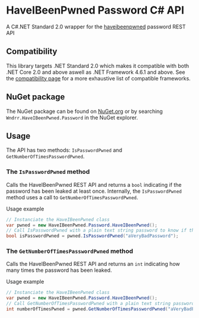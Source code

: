 # HaveIBeenPwned Password C# API
A C#.NET Standard 2.0 wrapper for the [haveibeenpwned](https://haveibeenpwned.com/API/v2#PwnedPasswords) password REST API

## Compatibility

This library targets .NET Standard 2.0 which makes it compatible with both .NET Core 2.0 and above aswell as .NET Framework 4.6.1 and above. See the [compatibility page](http://immo.landwerth.net/netstandard-versions/#) for a more exhaustive list of compatible frameworks.

## NuGet package

The NuGet package can be found on [NuGet.org](https://www.nuget.org/packages/Wndrr.HaveIBeenPwned.Password/) or by searching `Wndrr.HaveIBeenPwned.Password` in the NuGet explorer.

## Usage

The API has two methods: `IsPasswordPwned` and `GetNumberOfTimesPasswordPwned`.

### The `IsPasswordPwned` method

Calls the HaveIBeenPwned REST API and returns a `bool` indicating if the password has been leaked at least once. Internally, the `IsPasswordPwned` method uses a call to `GetNumberOfTimesPasswordPwned`.

Usage example

```csharp
// Instanciate the HaveIBeenPwned class
var pwned = new HaveIBeenPwned.Password.HaveIBeenPwned();
// Call IsPasswordPwned with a plain text string password to know if the password was leaked at least once
bool isPasswordPwned = pwned.IsPasswordPwned("aVeryBadPassword");
```

### The `GetNumberOfTimesPasswordPwned` method

Calls the HaveIBeenPwned REST API and returns an `int` indicating how many times the password has been leaked.

Usage example

```csharp
// Instanciate the HaveIBeenPwned class
var pwned = new HaveIBeenPwned.Password.HaveIBeenPwned();
// Call GetNumberOfTimesPasswordPwned with a plain text string password to know the number of times it was leaked
int numberOfTimesPwned = pwned.GetNumberOfTimesPasswordPwned("aVeryBadPassword");
```

